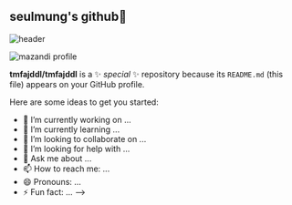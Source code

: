 ## seulmung's github🌱
![header](https://capsule-render.vercel.app/api?type=blur&color=auto&height=300&section=header&text=seulmung's%20github&fontSize=90)

![mazandi profile](http://mazandi.herokuapp.com/api?handle={seulmung}&theme=warm)

**tmfajddl/tmfajddl** is a ✨ _special_ ✨ repository because its `README.md` (this file) appears on your GitHub profile.

Here are some ideas to get you started:

- 🔭 I’m currently working on ...
- 🌱 I’m currently learning ...
- 👯 I’m looking to collaborate on ...
- 🤔 I’m looking for help with ...
- 💬 Ask me about ...
- 📫 How to reach me: ...
- 😄 Pronouns: ...
- ⚡ Fun fact: ...
-->
